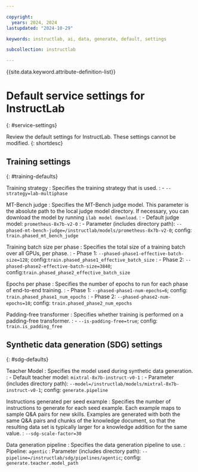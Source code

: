 ```yaml
---

copyright:
  years: 2024, 2024
lastupdated: "2024-10-29"

keywords: instructlab, ai, data, generate, default, settings

subcollection: instructlab

---
```


{{site.data.keyword.attribute-definition-list}}


# Default service settings for InstructLab
{: #service-settings}

Review the default settings for InstructLab. These settings cannot be modified. 
{: shortdesc}

## Training settings
{: #training-defaults}

Training strategy
: Specifies the training strategy that is used. 
:  - `--strategy=lab-multiphase`

MT-Bench judge 
:   Specifies the MT-Bench judge model. This parameter is the absolute path to the local judge model directory. If necessary, you can download the model by running `ilab model download`.
:   - Default judge model: `prometheus-8x7b-v2-0`
:   - Parameter (includes directory path): `--phased-mt-bench-judge=/instructlab/models/prometheus-8x7b-v2-0`; config: `train.phased_mt_bench_judge`

Training batch size per phase
:   Specifies the total size of a training batch over all GPUs, per phase. 
:   - Phase 1: `--phased-phase1-effective-batch-size=128`; config:`train.phased_phase1_effective_batch_size`
:   - Phase 2: `--phased-phase2-effective-batch-size=3840`;  config:`train.phased_phase2_effective_batch_size`

Epochs per phase
:   Specifies the number of epochs to run for each phase of end-to-end training. 
:   - Phase 1: `--phased-phase1-num-epochs=6`; config: `train.phased_phase1_num_epochs`
:   - Phase 2: `--phased-phase2-num-epochs=10`; config: `train.phased_phase2_num_epochs`


Padding-free transformer
:   Specifies whether training is performed on a padding-free transformer. 
:   - `--is-padding-free=true`; config: `train.is_padding_free`

## Synthetic data generation (SDG) settings
{: #sdg-defaults} 

Teacher Model
:   Specifies the model used during synthetic data generation. 
:   - Default teacher model: `mixtral-8x7b-instruct-v0-1`
:   - Parameter (includes directory path): `--model=/instructlab/models/mixtral-8x7b-instruct-v0-1`; config: `generate.pipeline`

Instructions generated per seed example
:   Specifies the number of instructions to generate for each seed example. Each example maps to sample Q&A pairs for new skills. Examples are generated with both the same Q&A pairs and chunks of the knowledge document, so that the resulting data set is typically larger for a knowledge addition for the same value.
:   `--sdg-scale-factor=30`

Data generation pipeline
:   Specifies the data generation pipeline to use.
:   Pipeline: `agentic`
:   Parameter (includes directory path): `--pipeline=/instructlab/sdg/pipelines/agentic`; config: `generate.teacher.model_path`
